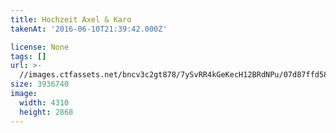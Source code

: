 ```yaml
---
title: Hochzeit Axel & Karo
takenAt: '2016-06-10T21:39:42.000Z'

license: None
tags: []
url: >-
  //images.ctfassets.net/bncv3c2gt878/7ySvRR4kGeKecH12BRdNPu/07d87ffd58837433445b2b2c2851124f/hochzeit-axel--karo_27562581594_o
size: 3936740
image:
  width: 4310
  height: 2868
---
```

